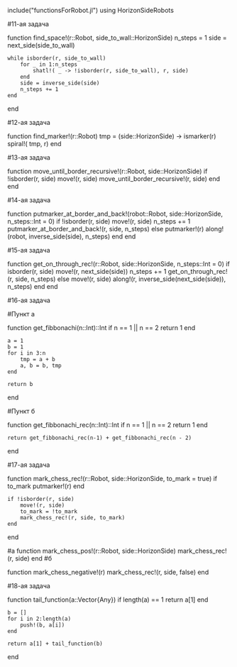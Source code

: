 include("functionsForRobot.jl")
using HorizonSideRobots


#11-ая задача

function find_space!(r::Robot, side_to_wall::HorizonSide)
    n_steps = 1
    side = next_side(side_to_wall)

    while isborder(r, side_to_wall)
        for _ in 1:n_steps
            shatl!( _ -> !isborder(r, side_to_wall), r, side)
        end
        side = inverse_side(side)
        n_steps += 1
    end

end

#12-ая задача

function find_marker!(r::Robot)
    tmp = (side::HorizonSide) -> ismarker(r)
    spiral!( tmp, r)
end

#13-ая задача

function move_until_border_recursive!(r::Robot, side::HorizonSide)
    if !isborder(r, side)
        move!(r, side)
        move_until_border_recursive!(r, side)
    end
end


#14-ая задача

function putmarker_at_border_and_back!(robot::Robot, side::HorizonSide, n_steps::Int = 0)
    if !isborder(r, side)
        move!(r, side)
        n_steps += 1
        putmarker_at_border_and_back!(r, side, n_steps)
    else
        putmarker!(r)
        along!(robot, inverse_side(side), n_steps)
    end
end

#15-ая задача

function get_on_through_rec!(r::Robot, side::HorizonSide, n_steps::Int = 0)
    if isborder(r, side)
        move!(r, next_side(side))
        n_steps += 1
        get_on_through_rec!(r, side, n_steps)
    else
        move!(r, side)
        along!(r, inverse_side(next_side(side)), n_steps)
    end
end


#16-ая задача

#Пункт а

function get_fibbonachi(n::Int)::Int
    if n == 1 || n == 2
        return 1
    end

    a = 1
    b = 1
    for i in 3:n
        tmp = a + b
        a, b = b, tmp
    end

    return b
end

#Пункт б

function get_fibbonachi_rec(n::Int)::Int
    if n == 1 || n == 2
        return 1
    end

    return get_fibbonachi_rec(n-1) + get_fibbonachi_rec(n - 2)
end


#17-ая задача

function mark_chess_rec!(r::Robot, side::HorizonSide, to_mark = true)
    if to_mark
        putmarker!(r)
    end

    if !isborder(r, side)
        move!(r, side)
        to_mark = !to_mark
        mark_chess_rec!(r, side, to_mark)
    end
end

#а 
function mark_chess_pos!(r::Robot, side::HorizonSide)
    mark_chess_rec!(r, side)
end
#б

function mark_chess_negative!(r)
    mark_chess_rec!(r, side, false)
end


#18-ая задача

function tail_function(a::Vector{Any})
    if length(a) == 1
        return a[1]
    end

    b = []
    for i in 2:length(a)
        push!(b, a[i])
    end

    return a[1] + tail_function(b)
end
